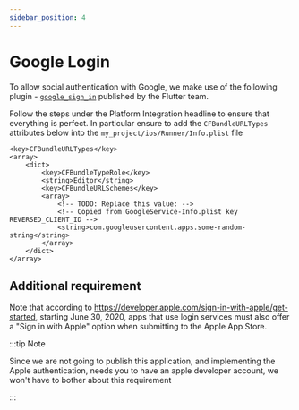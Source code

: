 ```yaml
---
sidebar_position: 4
---
```


# Google Login

To allow social authentication with Google, we make use of the following plugin - [`google_sign_in`](https://pub.dev/packages/google_sign_in) published by the Flutter team.

Follow the steps under the Platform Integration headline to ensure that everything is perfect. In particular ensure to add the `CFBundleURLTypes` attributes below into the `my_project/ios/Runner/Info.plist` file

```plist title="ios/Runner/Info.plist"
<key>CFBundleURLTypes</key>
<array>
	<dict>
		<key>CFBundleTypeRole</key>
		<string>Editor</string>
		<key>CFBundleURLSchemes</key>
		<array>
			<!-- TODO: Replace this value: -->
			<!-- Copied from GoogleService-Info.plist key REVERSED_CLIENT_ID -->
			<string>com.googleusercontent.apps.some-random-string</string>
		</array>
	</dict>
</array>
```

## Additional requirement

Note that according to https://developer.apple.com/sign-in-with-apple/get-started, starting June 30, 2020, apps that use login services must also offer a "Sign in with Apple" option when submitting to the Apple App Store.

:::tip Note

Since we are not going to publish this application, and implementing the Apple authentication, needs you to have an apple developer account, we won't have to bother about this requirement

:::
